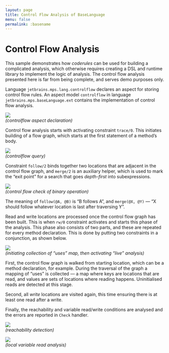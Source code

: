 ```yaml
---
layout: page
title: Control Flow Analysis of BaseLanguage
menu: false
permalink: :basename
---
```


# Control Flow Analysis

This sample demonstrates how *coderules* can be used for building a complicated analysis, which otherwise requires creating a DSL and runtime library to implement the logic of analysis. The control flow analysis presented here is far from being complete, and serves demo purposes only.  

Language `jetbrains.mps.lang.controlflow` declares an aspect for storing control flow rules. An aspect model `controlflow` in language `jetbrains.mps.baseLanguage.ext` contains the implementation of control flow analysis.

![](img/ex-cflow-aspect-450.png)  
_(controlflow aspect declaration)_

Control flow analysis starts with activating constraint `trace/0`. This initiates building of a flow graph, which starts at the first statement of a method’s body. 

![](img/ex-cflow-query-350.png)  
_(controlflow query)_

Constraint `follow/2` binds together two locations that are adjacent in the control flow graph, and `merge/2` is an auxiliary helper, which is used to mark the “exit point” for a search that goes *depth-first* into subexpressions. 

![](img/ex-cflow-binop-650.png)  
_(control flow check of binary operation)_

The meaning of `follow(@A, @B)` is “B follows A”, and `merge(@X, @Y)` — “X should follow whatever location is last after traversing Y”. 

Read and write locations are processed once the control flow graph has been built. This is when `rw/0` constraint activates and starts this phase of the analysis. This phase also consists of two parts, and these are repeated for every method declaration. This is done by putting two constraints in a conjunction, as shown below. 

![](img/ex-cflow-visitall-700.png)  
_(initiating collection of “uses” map, then activating “live” analysis)_

First, the control flow graph is walked from starting location, which can be a method declaration, for example. During the traversal of the graph a mapping of “uses” is collected — a map where keys are locations that are read, and values are sets of locations where reading happens. Uninitialised reads are detected at this stage. 

Second, all *write* locations are visited again, this time ensuring there is at least one read after a write. 

Finally, the reachability and variable read/write conditions are analysed and the errors are reported in `Check` handler. 

![](img/ex-cflow-reach-650.png)  
_(reachability detection)_

![](img/ex-cflow-localvar-700.png)  
_(local variable read analysis)_

